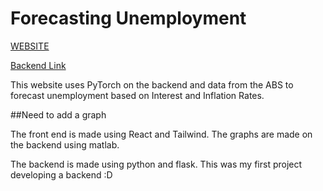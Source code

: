 # Forecasting Unemployment
[WEBSITE](https://forecasting-unemployment.vercel.app/)

[Backend Link](https://github.com/lliamsymonds04/forecast-unemployment-backend)

This website uses PyTorch on the backend and data from the ABS to forecast unemployment based on Interest and Inflation Rates.

##Need to add a graph

The front end is made using React and Tailwind. The graphs are made on the backend using matlab.

The backend is made using python and flask. This was my first project developing a backend :D